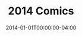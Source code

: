 ---
title: "2014 Comics"
type: "manual-list"
date: 2014-01-01T00:00:00-04:00
draft: false
is_subpage: true
exclude_from_nav: true
nav_category: "grafald_years"
manual_links:
    - projects/grafald/comics/bonus_22.md
    - projects/grafald/comics/48.md
    - projects/grafald/comics/49.md
    - projects/grafald/comics/bonus_23.md
    - projects/grafald/comics/50.md
    - projects/grafald/comics/51.md
    - projects/grafald/comics/bonus_24.md
    - projects/grafald/comics/52.md
    - projects/grafald/comics/bonus_25.md
    - projects/grafald/comics/53.md
    - projects/grafald/comics/54.md
    - projects/grafald/comics/55.md
    - projects/grafald/comics/bonus_26.md
    - projects/grafald/comics/56.md
    - projects/grafald/comics/bonus_27.md
    - projects/grafald/comics/57.md
    - projects/grafald/comics/58.md
---